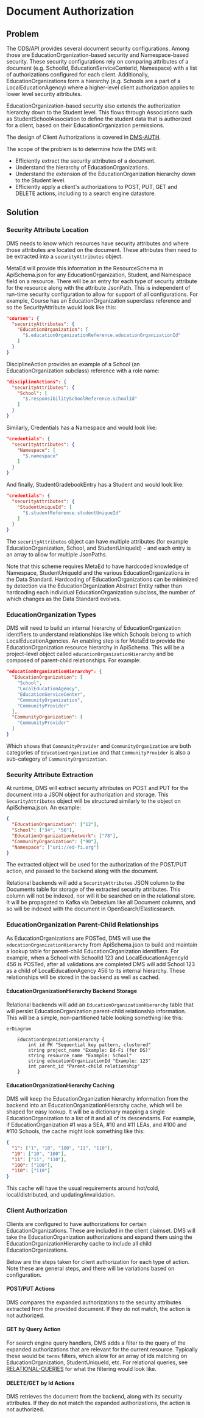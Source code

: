 # Document Authorization

## Problem

The ODS/API provides several document security configurations. Among those are EducationOrganization-based
security and Namespace-based security. These security configurations rely on comparing attributes of a
document (e.g. SchoolId, EducationServiceCenterId, Namespace) with a list of authorizations configured for
each client. Additionally, EducationOrganizations form a hierarchy (e.g. Schools are a part of a
LocalEducationAgency) where a higher-level client authorization applies to lower level security attributes.

EducationOrganization-based security also extends the authorization hierarchy down to the Student level. This
flows through Associations such as StudentSchoolAssociation to define the student data that is authorized for
a client, based on their EducationOrganization permissions.

The design of Client Authorizations is covered in [DMS-AUTH](DMS-AUTH.md).

The scope of the problem is to determine how the DMS will:

- Efficiently extract the security attributes of a document.
- Understand the hierarchy of EducationOrganizations.
- Understand the extension of the EducationOrganization hierarchy down to the Student level.
- Efficiently apply a client's authorizations to POST, PUT, GET and DELETE actions, including to a search
  engine datastore.

## Solution

### Security Attribute Location

DMS needs to know which resources have security attributes and where those attributes are located on the
document. These attributes then need to be extracted into a `securityAttributes` object.

MetaEd will provide this information in the ResourceSchema in ApiSchema.json for any EducationOrganization,
Student, and Namespace field on a resource. There will be an entry for each type of security attribute for the
resource along with the attribute JsonPath. This is independent of run-time security configuration to allow
for support of all configurations. For example, Course has an EducationOrganization superclass reference and
so the SecurityAttribute would look like this:

```json
"courses": {
  "securityAttributes": {
    "EducationOrganization": [
      "$.educationOrganizationReference.educationOrganizationId"
    ]
  }
}
```

DisciplineAction provides an example of a School (an EducationOrganization subclass) reference with a role
name:

```json
"disciplineActions": {
  "securityAttributes": {
    "School": [
      "$.responsibilitySchoolReference.schoolId"
    ]
  }
}
```

Similarly, Credentials has a Namespace and would look like:

```json
"credentials": {
  "securityAttributes": {
    "Namespace": [
      "$.namespace"
    ]
  }
}
```

And finally, StudentGradebookEntry has a Student and would look like:

```json
"credentials": {
  "securityAttributes": {
    "StudentUniqueId": [
      "$.studentReference.studentUniqueId"
    ]
  }
}
```

The `securityAttributes` object can have multiple attributes (for example EducationOrganization, School, and
StudentUniqueId) - and each entry is an array to allow for multiple JsonPaths.

Note that this scheme requires MetaEd to have hardcoded knowledge of Namespace, StudentUniqueId and the
various EducationOrganizations in the Data Standard. Hardcoding of EducationOrganizations can be minimized by
detection via the EducationOrganization Abstract Entity rather than hardcoding each individual
EducationOrganization subclass, the number of which changes as the Data Standard evolves.

### EducationOrganization Types

DMS will need to build an internal hierarchy of EducationOrganization identifiers to understand relationships
like which Schools belong to which LocalEducationAgencies. An enabling step is for MetaEd to provide the
EducationOrganization resource hierarchy in ApiSchema. This will be a project-level object called
`educationOrganizationHierarchy` and be composed of parent-child relationships. For example:

```json
"educationOrganizationHierarchy": {
  "EducationOrganization": [
    "School",
    "LocalEducationAgency",
    "EducationServiceCenter",
    "CommunityOrganization",
    "CommunityProvider"
  ],
  "CommunityOrganization": [
    "CommunityProvider"
  ]
}
```

Which shows that `CommunityProvider` and `CommunityOrganization` are both categories of
`EducationOrganization` and that `CommunityProvider` is also a sub-category of `CommunityOrganization`.

### Security Attribute Extraction

At runtime, DMS will extract security attributes on POST and PUT for the document into a JSON object for
authorization and storage. This `SecurityAttributes` object will be structured similarly to the object on
ApiSchema.json. An example:

```json
{
  "EducationOrganization": ["12"],
  "School": ["34", "56"],
  "EducationOrganizationNetwork": ["78"],
  "CommunityOrganization": ["90"],
  "Namespace": ["uri://ed-fi.org"]
}
```

The extracted object will be used for the authorization of the POST/PUT action, and passed to the backend
along with the document.

Relational backends will add a `SecurityAttributes` JSON column to the Documents table for storage of the
extracted security attributes. This column will not be indexed, nor will it be searched on in the relational
store. It will be propagated to Kafka via Debezium like all Document columns, and so will be indexed with the
document in OpenSearch/Elasticsearch.

### EducationOrganization Parent-Child Relationships

As EducationOrganizations are POSTed, DMS will use the `educationOrganizationHierarchy` from ApiSchema.json to
build and maintain a lookup table for parent-child EducationOrganization identifiers. For example, when a
School with SchoolId 123 and LocalEducationAgencyId 456 is POSTed, after all validations are completed DMS
will add School 123 as a child of LocalEducationAgency 456 to its internal hierarchy. These relationships will
be stored in the backend as well as cached.

#### EducationOrganizationHierarchy Backend Storage

Relational backends will add an `EducationOrganizationHierarchy` table that will persist EducationOrganization
parent-child relationship information. This will be a simple, non-partitioned table looking something like
this:

```mermaid
erDiagram

    EducationOrganizationHierarchy {
        int id PK "Sequential key pattern, clustered"
        string project_name "Example: Ed-Fi (for DS)"
        string resource_name "Example: School"
        string educationOrganizationId "Example: 123"
        int parent_id "Parent-child relationship"
    }
```

#### EducationOrganizationHierarchy Caching

DMS will keep the EducationOrganization hierarchy information from the backend into an
EducationOrganizationHierarchy cache, which will be shaped for easy lookup. It will be a dictionary mapping a
single EducationOrganization to a list of it and all of its descendants. For example, if EducationOrganization
#1 was a SEA, #10 and #11 LEAs, and #100 and #110 Schools, the cache might look something like this:

```json
{
  "1": ["1", "10", "100", "11", "110"],
  "10": ["10", "100"],
  "11": ["11", "110"],
  "100": ["100"],
  "110": ["110"]
}
```

This cache will have the usual requirements around hot/cold, local/distributed, and updating/invalidation.

### Client Authorization

Clients are configured to have authorizations for certain EducationOrganizations. These are included in the
client claimset. DMS will take the EducationOrganization authorizations and expand them using the
EducationOrganizationHierarchy cache to include all child EducationOrganizations.

Below are the steps taken for client authorization for each type of action. Note these are general steps, and
there will be variations based on configuration.

#### POST/PUT Actions

DMS compares the expanded authorizations to the security attributes extracted from the provided document. If
they do not match, the action is not authorized.

#### GET by Query Action

For search engine query handlers, DMS adds a filter to the query of the expanded authorizations that are
relevant for the current resource. Typically these would be `terms` filters, which allow for an array of ids
matching on EducationOrganization, StudentUniqueId, etc. For relational queries, see
[RELATIONAL-QUERIES](PRIMARY-DATA-STORAGE/RELATIONAL-QUERIES.md) for what the filtering would look like.

#### DELETE/GET by Id Actions

DMS retrieves the document from the backend, along with its security attributes. If they do not match the
expanded authorizations, the action is not authorized.
